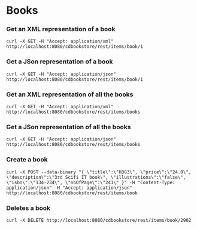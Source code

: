 # Books

### Get an XML representation of a book
`curl -X GET -H "Accept: application/xml" http://localhost:8080/cdbookstore/rest/items/book/1`

### Get a JSon representation of a book
`curl -X GET -H "Accept: application/json" http://localhost:8080/cdbookstore/rest/items/book/1`

### Get an XML representation of all the books
`curl -X GET -H "Accept: application/xml" http://localhost:8080/cdbookstore/rest/items/books`

### Get a JSon representation of all the books
`curl -X GET -H "Accept: application/json" http://localhost:8080/cdbookstore/rest/items/books`

### Create a book
`curl -X POST --data-binary "{ \"title\":\"H3G3\", \"price\":\"24.0\", \"description\":\"3rd Scifi IT book\", \"illustrations\":\"false\", \"isbn\":\"134-234\", \"nbOfPage\":\"241\" }" -H "Content-Type: application/json" -H "Accept: application/json" http://localhost:8080/cdbookstore/rest/items/book`

### Deletes a book
`curl -X DELETE http://localhost:8080/cdbookstore/rest/items/book/2902`
